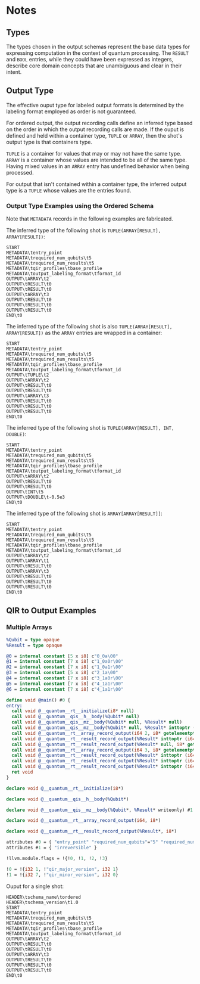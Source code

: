 # Notes

## Types

The types chosen in the output schemas represent the base data types for expressing computation in the context of quantum processing. The `RESULT` and `BOOL` entries, while they could have been expressed as integers, describe core domain concepts that are unambiguous and clear in their intent.

## Output Type

The effective ouput type for labeled output formats is determined by the labeling format employed as order is not guaranteed.

For ordered output, the output recording calls define an inferred type based on the order in which the output recording calls are made. If the ouput is defined and held within a container type, `TUPLE` or `ARRAY`, then the shot's output type is that containers type.

`TUPLE` is a container for values that may or may not have the same type. `ARRAY` is a container whose values are intended to be all of the same type. Having mixed values in an `ARRAY` entry has undefined behavior when being processed.

For output that isn't contained within a container type, the inferred output type is a `TUPLE` whose values are the entries found.

### Output Type Examples using the Ordered Schema

Note that `METADATA` records in the following examples are fabricated.

The inferred type of the following shot is `TUPLE(ARRAY[RESULT], ARRAY[RESULT])`:

```log
START
METADATA\tentry_point
METADATA\trequired_num_qubits\t5
METADATA\trequired_num_results\t5
METADATA\tqir_profiles\tbase_profile
METADATA\toutput_labeling_format\tformat_id
OUTPUT\tARRAY\t2
OUTPUT\tRESULT\t0
OUTPUT\tRESULT\t0
OUTPUT\tARRAY\t3
OUTPUT\tRESULT\t0
OUTPUT\tRESULT\t0
OUTPUT\tRESULT\t0
END\t0
```

The inferred type of the following shot is also `TUPLE(ARRAY[RESULT], ARRAY[RESULT])` as the `ARRAY` entries are wrapped in a container:

```log
START
METADATA\tentry_point
METADATA\trequired_num_qubits\t5
METADATA\trequired_num_results\t5
METADATA\tqir_profiles\tbase_profile
METADATA\toutput_labeling_format\tformat_id
OUTPUT\tTUPLE\t2
OUTPUT\tARRAY\t2
OUTPUT\tRESULT\t0
OUTPUT\tRESULT\t0
OUTPUT\tARRAY\t3
OUTPUT\tRESULT\t0
OUTPUT\tRESULT\t0
OUTPUT\tRESULT\t0
END\t0
```

The inferred type of the following shot is `TUPLE(ARRAY[RESULT], INT, DOUBLE)`:

```log
START
METADATA\tentry_point
METADATA\trequired_num_qubits\t5
METADATA\trequired_num_results\t5
METADATA\tqir_profiles\tbase_profile
METADATA\toutput_labeling_format\tformat_id
OUTPUT\tARRAY\t2
OUTPUT\tRESULT\t0
OUTPUT\tRESULT\t0
OUTPUT\tINT\t5
OUTPUT\tDOUBLE\t-0.5e3
END\t0
```

The inferred type of the following shot is `ARRAY[ARRAY[RESULT]]`:

```console
START
METADATA\tentry_point
METADATA\trequired_num_qubits\t5
METADATA\trequired_num_results\t5
METADATA\tqir_profiles\tbase_profile
METADATA\toutput_labeling_format\tformat_id
OUTPUT\tARRAY\t2
OUTPUT\tARRAY\t1
OUTPUT\tRESULT\t0
OUTPUT\tARRAY\t3
OUTPUT\tRESULT\t0
OUTPUT\tRESULT\t0
OUTPUT\tRESULT\t0
END\t0
```

## QIR to Output Examples

### Multiple Arrays

```llvm
%Qubit = type opaque
%Result = type opaque

@0 = internal constant [5 x i8] c"0_0a\00"
@1 = internal constant [7 x i8] c"1_0a0r\00"
@2 = internal constant [7 x i8] c"1_0a1r\00"
@3 = internal constant [5 x i8] c"2_1a\00"
@4 = internal constant [7 x i8] c"3_1a0r\00"
@5 = internal constant [7 x i8] c"4_1a1r\00"
@6 = internal constant [7 x i8] c"4_1a1r\00"

define void @main() #0 {
entry:
  call void @__quantum__rt__initialize(i8* null)
  call void @__quantum__qis__h__body(%Qubit* null)
  call void @__quantum__qis__mz__body(%Qubit* null, %Result* null)
  call void @__quantum__qis__mz__body(%Qubit* null, %Result* inttoptr (i64 2 to %Result*))
  call void @__quantum__rt__array_record_output(i64 2, i8* getelementptr inbounds ([5 x i8], [5 x i8]* @0, i32 0, i32 0))
  call void @__quantum__rt__result_record_output(%Result* inttoptr (i64 1 to %Result*), i8* getelementptr inbounds ([7 x i8], [7 x i8]* @1, i32 0, i32 0))
  call void @__quantum__rt__result_record_output(%Result* null, i8* getelementptr inbounds ([7 x i8], [7 x i8]* @2, i32 0, i32 0))
  call void @__quantum__rt__array_record_output(i64 3, i8* getelementptr inbounds ([5 x i8], [5 x i8]* @3, i32 0, i32 0))
  call void @__quantum__rt__result_record_output(%Result* inttoptr (i64 4 to %Result*), i8* getelementptr inbounds ([7 x i8], [7 x i8]* @4, i32 0, i32 0))
  call void @__quantum__rt__result_record_output(%Result* inttoptr (i64 3 to %Result*), i8* getelementptr inbounds ([7 x i8], [7 x i8]* @5, i32 0, i32 0))
  call void @__quantum__rt__result_record_output(%Result* inttoptr (i64 2 to %Result*), i8* getelementptr inbounds ([7 x i8], [7 x i8]* @6, i32 0, i32 0))
  ret void
}

declare void @__quantum__rt__initialize(i8*)

declare void @__quantum__qis__h__body(%Qubit*)

declare void @__quantum__qis__mz__body(%Qubit*, %Result* writeonly) #1

declare void @__quantum__rt__array_record_output(i64, i8*)

declare void @__quantum__rt__result_record_output(%Result*, i8*)

attributes #0 = { "entry_point" "required_num_qubits"="5" "required_num_results"="5" "qir_profiles"="base_profile" "output_labeling_format"="format_id" }
attributes #1 = { "irreversible" }

!llvm.module.flags = !{!0, !1, !2, !3}

!0 = !{i32 1, !"qir_major_version", i32 1}
!1 = !{i32 7, !"qir_minor_version", i32 0}
```

Ouput for a single shot:

```log
HEADER\tschema_name\tordered
HEADER\tschema_version\t1.0
START
METADATA\tentry_point
METADATA\trequired_num_qubits\t5
METADATA\trequired_num_results\t5
METADATA\tqir_profiles\tbase_profile
METADATA\toutput_labeling_format\tformat_id
OUTPUT\tARRAY\t2
OUTPUT\tRESULT\t0
OUTPUT\tRESULT\t0
OUTPUT\tARRAY\t3
OUTPUT\tRESULT\t0
OUTPUT\tRESULT\t0
OUTPUT\tRESULT\t0
END\t0
```
